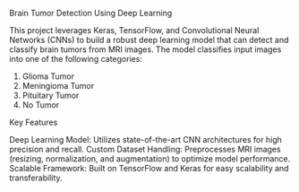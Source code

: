 Brain Tumor Detection Using Deep Learning

This project leverages Keras, TensorFlow, and Convolutional Neural Networks (CNNs) to build a robust deep learning model that can detect and classify brain tumors from MRI images. The model classifies input images into one of the following categories:

1. Glioma Tumor
2. Meningioma Tumor
3. Pituitary Tumor
4. No Tumor

Key Features

Deep Learning Model: Utilizes state-of-the-art CNN architectures for high precision and recall.
Custom Dataset Handling: Preprocesses MRI images (resizing, normalization, and augmentation) to optimize model performance.
Scalable Framework: Built on TensorFlow and Keras for easy scalability and transferability.
